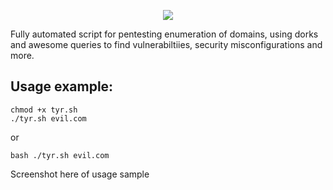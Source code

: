 <p align=center>

  <img src="https://user-images.githubusercontent.com/44981946/153040087-b9592664-e53e-4cd1-8d65-ada8d941055f.png"/>

<p align="center">



Fully automated script for pentesting enumeration of domains, using dorks and awesome queries to find vulnerabiltiies, security misconfigurations and more.

Usage example:
--------------
```
chmod +x tyr.sh
./tyr.sh evil.com
```
or
```
bash ./tyr.sh evil.com
```

Screenshot here of usage sample

  
</p>


